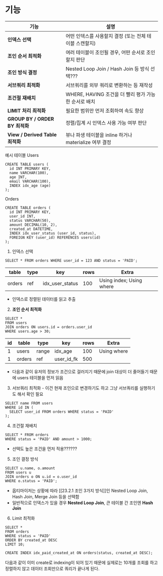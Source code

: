 # 기능

| **기능**                       | **설명**                                  |
| ---------------------------- | --------------------------------------- |
| **인덱스 선택**                   | 어떤 인덱스를 사용할지 결정 (또는 전체 테이블 스캔할지)        |
| **조인 순서 최적화**                | 여러 테이블이 조인될 경우, 어떤 순서로 조인할지 판단          |
| **조인 방식 결정**                 | Nested Loop Join / Hash Join 등 방식 선택??? |
| **서브쿼리 최적화**                 | 서브쿼리를 외부 쿼리로 변환하는 등 재작성                 |
| **조건절 재배치**                  | WHERE, HAVING 조건을 더 빨리 평가 가능한 순서로 배치    |
| **LIMIT 처리 최적화**             | 필요한 범위만 먼저 조회하여 속도 향상                   |
| **GROUP BY / ORDER BY 최적화**  | 정렬/집계 시 인덱스 사용 가능 여부 판단                 |
| **View / Derived Table 최적화** | 뷰나 파생 테이블을 inline 하거나 materialize 여부 결정 |
예시 테이블
Users
```
CREATE TABLE users (
  id INT PRIMARY KEY,
  name VARCHAR(100),
  age INT,
  email VARCHAR(100),
  INDEX idx_age (age)
);
```

Orders
```
CREATE TABLE orders (
  id INT PRIMARY KEY,
  user_id INT,
  status VARCHAR(50),
  amount DECIMAL(10, 2),
  created_at DATETIME,
  INDEX idx_user_status (user_id, status),
  FOREIGN KEY (user_id) REFERENCES users(id)
);
```

1. 인덱스 선택
```
SELECT * FROM orders WHERE user_id = 123 AND status = 'PAID';
```

|**table**|**type**|**key**|**rows**|**Extra**|
|---|---|---|---|---|
|orders|ref|idx_user_status|100|Using index; Using where|
- 인덱스로 정렬된 데이터를 읽고 추출

2.  **조인 순서 최적화**
```
SELECT * 
FROM users
JOIN orders ON users.id = orders.user_id
WHERE users.age > 30;	
```

|**id**|**table**|**type**|**key**|**rows**|**Extra**|
|---|---|---|---|---|---|
|1|users|range|idx_age|100|Using where|
|1|orders|ref|user_id_fk|500|
- 다음과 같이 유저의 정보가 조건으로 걸러지기 때문에 join 대상이 더 줄어들기 때문에 users 테이블을 먼저 읽음

3. 서브쿼리 최적화 - 이건 현재 조인으로 변경하기도 하고  그냥 서브쿼리를 실행하기도 해서 확인 필요
```
SELECT name FROM users 
WHERE id IN (
  SELECT user_id FROM orders WHERE status = 'PAID'
);
```

4. 조건절 재배치
```
SELECT * FROM orders 
WHERE status = 'PAID' AND amount > 1000;
```
- 선택도 높은 조건을 먼저 적용??????

5. 조인 결정 방식
```
SELECT u.name, o.amount 
FROM users u
JOIN orders o ON u.id = o.user_id 
WHERE o.status = 'PAID';
```
- 옵티마이저는 상황에 따라 [[23.2.1 조인 3가지 방식]]인 Nested Loop Join, Hash Join, Merge Join 등을 선택함
-  일반적으로 인덱스가 있을 경우 **Nested Loop Join**, 큰 테이블 간 조인엔 **Hash Join**

6. Limit 최적화
```
SELECT * 
FROM orders 
WHERE status = 'PAID' 
ORDER BY created_at DESC 
LIMIT 10;
```

```
CREATE INDEX idx_paid_created_at ON orders(status, created_at DESC);
```
다음과 같이 이미 create로 indexing이 되어 있기 때문에 실제로는 10개를 조회를 하고 정렬하지 않고 데이터 조회만으로 쿼리가 끝나게 된다.

